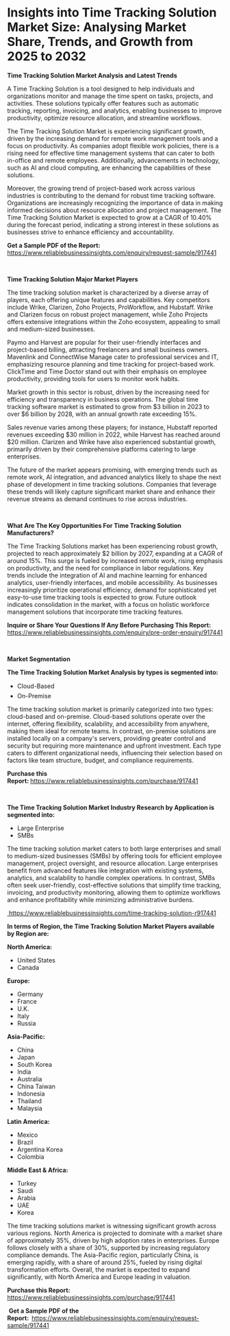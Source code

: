 <p><h1>Insights into Time Tracking Solution Market Size: Analysing Market Share, Trends, and Growth from 2025 to 2032</h1></p><p><strong>Time Tracking Solution Market Analysis and Latest Trends</strong></p>
<p><p>A Time Tracking Solution is a tool designed to help individuals and organizations monitor and manage the time spent on tasks, projects, and activities. These solutions typically offer features such as automatic tracking, reporting, invoicing, and analytics, enabling businesses to improve productivity, optimize resource allocation, and streamline workflows.</p><p>The Time Tracking Solution Market is experiencing significant growth, driven by the increasing demand for remote work management tools and a focus on productivity. As companies adopt flexible work policies, there is a rising need for effective time management systems that can cater to both in-office and remote employees. Additionally, advancements in technology, such as AI and cloud computing, are enhancing the capabilities of these solutions.</p><p>Moreover, the growing trend of project-based work across various industries is contributing to the demand for robust time tracking software. Organizations are increasingly recognizing the importance of data in making informed decisions about resource allocation and project management. The Time Tracking Solution Market is expected to grow at a CAGR of 10.40% during the forecast period, indicating a strong interest in these solutions as businesses strive to enhance efficiency and accountability.</p></p>
<p><strong>Get a Sample PDF of the Report:&nbsp;</strong> <a href="https://www.reliablebusinessinsights.com/enquiry/request-sample/917441?utm_campaign=2268&utm_medium=2&utm_source=Github&utm_content=ia&utm_term=16042025&utm_id=time-tracking-solution">https://www.reliablebusinessinsights.com/enquiry/request-sample/917441</a></p>
<p>&nbsp;</p>
<p><strong>Time Tracking Solution Major Market Players</strong></p>
<p><p>The time tracking solution market is characterized by a diverse array of players, each offering unique features and capabilities. Key competitors include Wrike, Clarizen, Zoho Projects, ProWorkflow, and Hubstaff. Wrike and Clarizen focus on robust project management, while Zoho Projects offers extensive integrations within the Zoho ecosystem, appealing to small and medium-sized businesses.</p><p>Paymo and Harvest are popular for their user-friendly interfaces and project-based billing, attracting freelancers and small business owners. Mavenlink and ConnectWise Manage cater to professional services and IT, emphasizing resource planning and time tracking for project-based work. ClickTime and Time Doctor stand out with their emphasis on employee productivity, providing tools for users to monitor work habits.</p><p>Market growth in this sector is robust, driven by the increasing need for efficiency and transparency in business operations. The global time tracking software market is estimated to grow from $3 billion in 2023 to over $6 billion by 2028, with an annual growth rate exceeding 15%.</p><p>Sales revenue varies among these players; for instance, Hubstaff reported revenues exceeding $30 million in 2022, while Harvest has reached around $20 million. Clarizen and Wrike have also experienced substantial growth, primarily driven by their comprehensive platforms catering to large enterprises. </p><p>The future of the market appears promising, with emerging trends such as remote work, AI integration, and advanced analytics likely to shape the next phase of development in time tracking solutions. Companies that leverage these trends will likely capture significant market share and enhance their revenue streams as demand continues to rise across industries.</p></p>
<p>&nbsp;</p>
<p><strong>What Are The Key Opportunities For Time Tracking Solution Manufacturers?</strong></p>
<p><p>The Time Tracking Solutions market has been experiencing robust growth, projected to reach approximately $2 billion by 2027, expanding at a CAGR of around 15%. This surge is fueled by increased remote work, rising emphasis on productivity, and the need for compliance in labor regulations. Key trends include the integration of AI and machine learning for enhanced analytics, user-friendly interfaces, and mobile accessibility. As businesses increasingly prioritize operational efficiency, demand for sophisticated yet easy-to-use time tracking tools is expected to grow. Future outlook indicates consolidation in the market, with a focus on holistic workforce management solutions that incorporate time tracking features.</p></p>
<p><strong>Inquire or Share Your Questions If Any Before Purchasing This Report:</strong> <a href="https://www.reliablebusinessinsights.com/enquiry/pre-order-enquiry/917441?utm_campaign=2268&utm_medium=2&utm_source=Github&utm_content=ia&utm_term=16042025&utm_id=time-tracking-solution">https://www.reliablebusinessinsights.com/enquiry/pre-order-enquiry/917441</a></p>
<p>&nbsp;</p>
<p><strong>Market Segmentation</strong></p>
<p><strong>The Time Tracking Solution Market Analysis by types is segmented into:</strong></p>
<p><ul><li>Cloud-Based</li><li>On-Premise</li></ul></p>
<p><p>The time tracking solution market is primarily categorized into two types: cloud-based and on-premise. Cloud-based solutions operate over the internet, offering flexibility, scalability, and accessibility from anywhere, making them ideal for remote teams. In contrast, on-premise solutions are installed locally on a company's servers, providing greater control and security but requiring more maintenance and upfront investment. Each type caters to different organizational needs, influencing their selection based on factors like team structure, budget, and compliance requirements.</p></p>
<p><strong>Purchase this Report:&nbsp;</strong><a href="https://www.reliablebusinessinsights.com/purchase/917441?utm_campaign=2268&utm_medium=2&utm_source=Github&utm_content=ia&utm_term=16042025&utm_id=time-tracking-solution">https://www.reliablebusinessinsights.com/purchase/917441</a></p>
<p>&nbsp;</p>
<p><strong>The Time Tracking Solution Market Industry Research by Application is segmented into:</strong></p>
<p><ul><li>Large Enterprise</li><li>SMBs</li></ul></p>
<p><p>The time tracking solution market caters to both large enterprises and small to medium-sized businesses (SMBs) by offering tools for efficient employee management, project oversight, and resource allocation. Large enterprises benefit from advanced features like integration with existing systems, analytics, and scalability to handle complex operations. In contrast, SMBs often seek user-friendly, cost-effective solutions that simplify time tracking, invoicing, and productivity monitoring, allowing them to optimize workflows and enhance profitability while minimizing administrative burdens.</p></p>
<p><a href="https://www.reliablebusinessinsights.com/time-tracking-solution-r917441?utm_campaign=2268&utm_medium=2&utm_source=Github&utm_content=ia&utm_term=16042025&utm_id=time-tracking-solution">&nbsp;https://www.reliablebusinessinsights.com/time-tracking-solution-r917441</a></p>
<p><strong>In terms of Region, the Time Tracking Solution Market Players available by Region are:</strong></p>
<p>
    <p> <strong> North America: </strong>
        <ul>
            <li>United States</li>
            <li>Canada</li>
        </ul>
        </p> 
    <p> <strong> Europe: </strong>
        <ul>
            <li>Germany</li>
            <li>France</li>
            <li>U.K.</li>
            <li>Italy</li>
            <li>Russia</li>
        </ul>
        </p> 
    <p> <strong> Asia-Pacific: </strong>
        <ul>
            <li>China</li>
            <li>Japan</li>
            <li>South Korea</li>
            <li>India</li>
            <li>Australia</li>
            <li>China Taiwan</li>
            <li>Indonesia</li>
            <li>Thailand</li>
            <li>Malaysia</li>
        </ul>
        </p> 
    <p> <strong> Latin America: </strong>
        <ul>
            <li>Mexico</li>
            <li>Brazil</li>
            <li>Argentina Korea</li>
            <li>Colombia</li>
        </ul>
        </p> 
    <p> <strong> Middle East & Africa: </strong>
        <ul>
            <li>Turkey</li>
            <li>Saudi</li>
            <li>Arabia</li>
            <li>UAE</li>
            <li>Korea</li>
        </ul>
    </p>
    </p>
<p><p>The time tracking solutions market is witnessing significant growth across various regions. North America is projected to dominate with a market share of approximately 35%, driven by high adoption rates in enterprises. Europe follows closely with a share of 30%, supported by increasing regulatory compliance demands. The Asia-Pacific region, particularly China, is emerging rapidly, with a share of around 25%, fueled by rising digital transformation efforts. Overall, the market is expected to expand significantly, with North America and Europe leading in valuation.</p></p>
<p><strong>Purchase this Report: </strong><a href="https://www.reliablebusinessinsights.com/purchase/917441?utm_campaign=2268&utm_medium=2&utm_source=Github&utm_content=ia&utm_term=16042025&utm_id=time-tracking-solution">https://www.reliablebusinessinsights.com/purchase/917441</a></p>
<p>&nbsp;<strong>Get a Sample PDF of the Report:&nbsp;&nbsp;</strong><a href="https://www.reliablebusinessinsights.com/enquiry/request-sample/917441?utm_campaign=2268&utm_medium=2&utm_source=Github&utm_content=ia&utm_term=16042025&utm_id=time-tracking-solution">https://www.reliablebusinessinsights.com/enquiry/request-sample/917441</a></p>
<p><strong></strong></p>
<p><p></p><p></p><p></p></p>